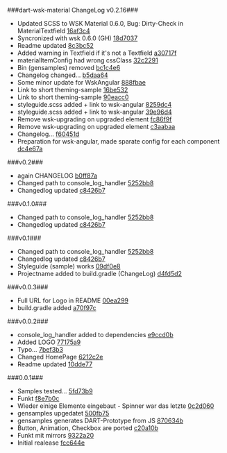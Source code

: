 ###dart-wsk-material ChangeLog v0.2.16###

* Updated SCSS to WSK Material 0.6.0, Bug: Dirty-Check in MaterialTextfield [16af3c4](http://github.com/MikeMitterer/dart-wsk-material/commit/16af3c45710e10163bbbef4eab51e7e0771a9eb2)
* Syncronized with wsk 0.6.0 (GH) [18d7037](http://github.com/MikeMitterer/dart-wsk-material/commit/18d70374e84e2eb187d0f13fc054571b20c4f9d6)
* Readme updated [8c3bc52](http://github.com/MikeMitterer/dart-wsk-material/commit/8c3bc5218ca78709a35e5a88db8b17d53c7a8316)
* Added warning in Textfield if it's not a Textfield [a30717f](http://github.com/MikeMitterer/dart-wsk-material/commit/a30717f90a5ee44676ab009f5d1c612064836c13)
* materialItemConfig had wrong cssClass [32c2291](http://github.com/MikeMitterer/dart-wsk-material/commit/32c2291f6ec189c0ddf0932441d64544c3bb92e8)
* Bin (gensamples) removed [bc1c4e6](http://github.com/MikeMitterer/dart-wsk-material/commit/bc1c4e6ebefe77714f8c9ee4dd7764b1fa677d3b)
* Changelog changed... [b5daa64](http://github.com/MikeMitterer/dart-wsk-material/commit/b5daa6417c363dc29407845048a54c82b01d347a)
* Some minor update for WskAngular [888fbae](http://github.com/MikeMitterer/dart-wsk-material/commit/888fbae314430707058f83c70228aa7046449cea)
* Link to short theming-sample [16be532](http://github.com/MikeMitterer/dart-wsk-material/commit/16be5329c52bfcd31d16a68e2adacfd5c76f4c40)
* Link to short theming-sample [90eacc0](http://github.com/MikeMitterer/dart-wsk-material/commit/90eacc05150d264eebaf05229b374df062134526)
* styleguide.scss added + link to wsk-angular [8259dc4](http://github.com/MikeMitterer/dart-wsk-material/commit/8259dc4265ff5442ad7f7f12f5c5ec99977a4b6b)
* styleguide.scss added + link to wsk-angular [39e96d4](http://github.com/MikeMitterer/dart-wsk-material/commit/39e96d460a9e9354210138a90ca82f324f2dd910)
* Remove wsk-upgrading on upgraded element [fc86f9f](http://github.com/MikeMitterer/dart-wsk-material/commit/fc86f9f6fc5daaf732c0aec0758b0e9fcec940da)
* Remove wsk-upgrading on upgraded element [c3aabaa](http://github.com/MikeMitterer/dart-wsk-material/commit/c3aabaabf43182141c6edf6475c5a657c4a3b55e)
* Changelog... [f60451d](http://github.com/MikeMitterer/dart-wsk-material/commit/f60451dd472550b6ab1784c98c7083dedf804a0d)
* Preparation for wsk-angular, made sparate config for each component [dc4e67a](http://github.com/MikeMitterer/dart-wsk-material/commit/dc4e67a9641cb288acc91b664afa05f1a72121cd)

###v0.2###
* again CHANGELOG [b0ff87a](http://github.com/MikeMitterer/dart-wsk-material/commit/b0ff87a86b4ac52132918a62e55521f933beaf3e)
* Changed path to console_log_handler [5252bb8](http://github.com/MikeMitterer/dart-wsk-material/commit/5252bb8bf40ad9a571c9add1410159eaab5288fb)
* Changedlog updated [c8426b7](http://github.com/MikeMitterer/dart-wsk-material/commit/c8426b78e6e7a3f81a4e40dd364436c77d385d7b)

###v0.1.0###
* Changed path to console_log_handler [5252bb8](http://github.com/MikeMitterer/dart-wsk-material/commit/5252bb8bf40ad9a571c9add1410159eaab5288fb)
* Changedlog updated [c8426b7](http://github.com/MikeMitterer/dart-wsk-material/commit/c8426b78e6e7a3f81a4e40dd364436c77d385d7b)

###v0.1###
* Changed path to console_log_handler [5252bb8](http://github.com/MikeMitterer/dart-wsk-material/commit/5252bb8bf40ad9a571c9add1410159eaab5288fb)
* Changedlog updated [c8426b7](http://github.com/MikeMitterer/dart-wsk-material/commit/c8426b78e6e7a3f81a4e40dd364436c77d385d7b)
* Styleguide (sample) works [09df0e8](http://github.com/MikeMitterer/dart-wsk-material/commit/09df0e89338dce3643deb657186bf9d7a6ba7ddb)
* Projectname added to build.gradle (ChangeLog) [d4fd5d2](http://github.com/MikeMitterer/dart-wsk-material/commit/d4fd5d296cc397b998b53fa095abbbce5b46df87)

###v0.0.3###
* Full URL for Logo in README [00ea299](http://github.com/MikeMitterer/dart-wsk-material/commit/00ea299f4694635eca585399588e8801bf81894c)
* build.gradle added [a70f97c](http://github.com/MikeMitterer/dart-wsk-material/commit/a70f97c4a9faa710321af9521d706705756b2cc5)

###v0.0.2###
* console_log_handler added to dependencies [e9ccd0b](http://github.com/MikeMitterer/dart-wsk-material/commit/e9ccd0b7c81252b37e00558624725e2b00c5fea5)
* Added LOGO [77175a9](http://github.com/MikeMitterer/dart-wsk-material/commit/77175a9787adc53d8f9e83d009be21cd942d3e41)
* Typo... [7bef3b3](http://github.com/MikeMitterer/dart-wsk-material/commit/7bef3b321dd4c47648fcf191ab6f9cb4d5d613d3)
* Changed HomePage [6212c2e](http://github.com/MikeMitterer/dart-wsk-material/commit/6212c2e4f4d2325b10d1edae6a9e69f650f1b0ee)
* Readme updated [10dde77](http://github.com/MikeMitterer/dart-wsk-material/commit/10dde77070b6e9bae92876ae976c50a5d8b10c56)

###0.0.1###
* Samples tested... [5fd73b9](http://github.com/MikeMitterer/dart-wsk-material/commit/5fd73b91ac57dddbc1769f018d6b982bff89829b)
* Funkt [f8e7b0c](http://github.com/MikeMitterer/dart-wsk-material/commit/f8e7b0cd7e68620e8ce1167a5e2cc7f6ebcb3891)
* Wieder einige Elemente eingebaut - Spinner war das letzte [0c2d060](http://github.com/MikeMitterer/dart-wsk-material/commit/0c2d0605e2d1041ed235507a16a8edbe8f616f43)
* gensamples upgedatet [500fb75](http://github.com/MikeMitterer/dart-wsk-material/commit/500fb75e56f875db256e9627ce080a696ec03911)
* gensamples generates DART-Prototype from JS [870634b](http://github.com/MikeMitterer/dart-wsk-material/commit/870634b75b4d3c252f01fe56aad235fa16519151)
* Button, Animation, Checkbox are ported [c20a10b](http://github.com/MikeMitterer/dart-wsk-material/commit/c20a10be31a725b48f057c1778f89b2ab502ee03)
* Funkt mit mirrors [9322a20](http://github.com/MikeMitterer/dart-wsk-material/commit/9322a2072f1300aa2d14fbe53376c1cccf66cd4a)
* Initial realease [fcc644e](http://github.com/MikeMitterer/dart-wsk-material/commit/fcc644e51e6deb491dd4b497a078d164f5f7524d)